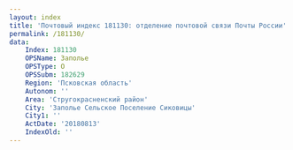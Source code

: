 ```yaml
---
layout: index
title: 'Почтовый индекс 181130: отделение почтовой связи Почты России'
permalink: /181130/
data:
    Index: 181130
    OPSName: Заполье
    OPSType: О
    OPSSubm: 182629
    Region: 'Псковская область'
    Autonom: ''
    Area: 'Стругокрасненский район'
    City: 'Заполье Сельское Поселение Сиковицы'
    City1: ''
    ActDate: '20180813'
    IndexOld: ''
---
```

